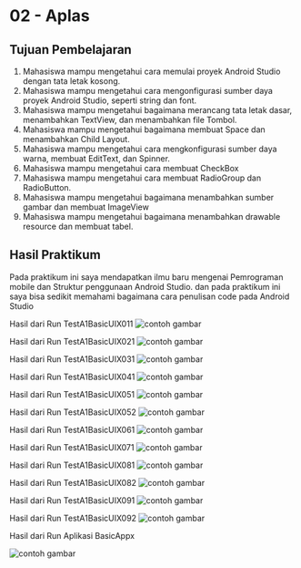 # 02 - Aplas

## Tujuan Pembelajaran

1. Mahasiswa mampu mengetahui cara memulai proyek Android Studio dengan tata letak kosong.
2. Mahasiswa mampu mengetahui cara mengonfigurasi sumber daya proyek Android Studio, seperti
string dan font.
3. Mahasiswa mampu mengetahui bagaimana merancang tata letak dasar, menambahkan TextView, dan menambahkan file
Tombol.
4. Mahasiswa mampu mengetahui bagaimana membuat Space dan menambahkan Child Layout.
5. Mahasiswa mampu mengetahui cara mengkonfigurasi sumber daya warna, membuat EditText, dan
Spinner.
6. Mahasiswa mampu mengetahui cara membuat CheckBox
7. Mahasiswa mampu mengetahui cara membuat RadioGroup dan RadioButton.
8. Mahasiswa mampu mengetahui bagaimana menambahkan sumber gambar dan membuat ImageView
9. Mahasiswa mampu mengetahui bagaimana menambahkan drawable resource dan membuat tabel.

## Hasil Praktikum

Pada praktikum ini saya mendapatkan ilmu baru mengenai Pemrograman mobile dan Struktur penggunaan Android Studio. dan pada praktikum ini saya bisa sedikit memahami bagaimana cara penulisan code pada Android Studio

Hasil dari Run TestA1BasicUIX011 
![contoh gambar](img/UIX011.PNG)

Hasil dari Run TestA1BasicUIX021 
![contoh gambar](img/UIX021.PNG)

Hasil dari Run TestA1BasicUIX031 
![contoh gambar](img/UIX031.PNG)

Hasil dari Run TestA1BasicUIX041 
![contoh gambar](img/UIX041.PNG)

Hasil dari Run TestA1BasicUIX051 
![contoh gambar](img/UIX051.PNG)

Hasil dari Run TestA1BasicUIX052 
![contoh gambar](img/UIX052.PNG)

Hasil dari Run TestA1BasicUIX061 
![contoh gambar](img/UIX061.PNG)

Hasil dari Run TestA1BasicUIX071 
![contoh gambar](img/UIX071.PNG)

Hasil dari Run TestA1BasicUIX081 
![contoh gambar](img/UIX081.PNG)

Hasil dari Run TestA1BasicUIX082 
![contoh gambar](img/UIX082.PNG)

Hasil dari Run TestA1BasicUIX091 
![contoh gambar](img/UIX091.PNG)

Hasil dari Run TestA1BasicUIX092 
![contoh gambar](img/UIX092.PNG)


Hasil dari Run Aplikasi BasicAppx

![contoh gambar](img/02_aplas.jpeg)